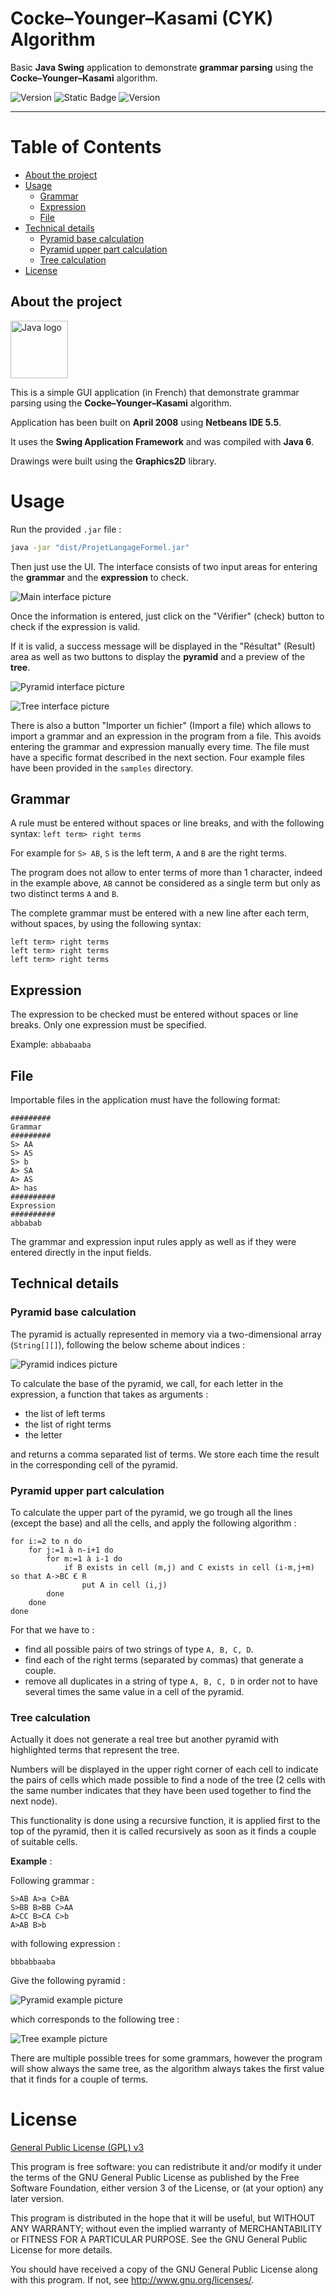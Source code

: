 # Cocke–Younger–Kasami (CYK) Algorithm

Basic **Java Swing** application to demonstrate **grammar parsing** using the **Cocke–Younger–Kasami** algorithm.

![Version](https://img.shields.io/badge/Version-1.0.0-2AAB92.svg)
![Static Badge](https://img.shields.io/badge/Last%20update-12%20Apr%202008-blue)
![Version](https://img.shields.io/badge/Java-6-red.svg)

---

# Table of Contents

* [About the project](#about-the-project)
* [Usage](#usage)
    * [Grammar](#grammar)
    * [Expression](#expression)
    * [File](#file)
* [Technical details](#technical-details)
    * [Pyramid base calculation](#pyramid-base-calculation)
    * [Pyramid upper part calculation](#pyramid-upper-part-calculation)
    * [Tree calculation](#tree-calculation)
* [License](#license)

## About the project

<img alt="Java logo" src="doc/logo-java.svg" height="92"/>

This is a simple GUI application (in French) that demonstrate grammar parsing using the **Cocke–Younger–Kasami** algorithm.

Application has been built on **April 2008** using **Netbeans IDE 5.5**.

It uses the **Swing Application Framework** and was compiled with **Java 6**.

Drawings were built using the **Graphics2D** library.

# Usage

Run the provided `.jar` file :

```bash
java -jar "dist/ProjetLangageFormel.jar"
```

Then just use the UI.
The interface consists of two input areas for entering the **grammar** and the **expression** to check.

![Main interface picture](doc/main_interface.png?raw=true "Main interface")

Once the information is entered, just click on the "Vérifier" (check) button to check if the expression is valid.

If it is valid, a success message will be displayed in the "Résultat" (Result) area as well as two buttons to display the **pyramid** and a preview of the **tree**.

![Pyramid interface picture](doc/pyramid_interface.png?raw=true "Pyramid interface")

![Tree interface picture](doc/tree_interface.png?raw=true "Tree interface")

There is also a button "Importer un fichier" (Import a file) which allows to import a grammar and an expression in the program from a file.
This avoids entering the grammar and expression manually every time. The file must have a specific format described in the next section.
Four example files have been provided in the `samples` directory.

## Grammar

A rule must be entered without spaces or line breaks, and with the following syntax: `left term> right terms`

For example for `S> AB`, `S` is the left term, `A` and `B` are the right terms.

The program does not allow to enter terms of more than 1 character, indeed in the example above, `AB` cannot be considered as a single term but only as two distinct terms `A`
and `B`.

The complete grammar must be entered with a new line after each term, without spaces, by using the following syntax:

```
left term> right terms
left term> right terms
left term> right terms
```

## Expression

The expression to be checked must be entered without spaces or line breaks. Only one expression must be specified.

Example: `abbabaaba`

## File

Importable files in the application must have the following format:

```
#########
Grammar
#########
S> AA
S> AS
S> b
A> SA
A> AS
A> has
##########
Expression
##########
abbabab
```

The grammar and expression input rules apply as well as if they were entered directly in the input fields.

## Technical details

### Pyramid base calculation

The pyramid is actually represented in memory via a two-dimensional array (`String[][]`), following the below scheme about indices :

![Pyramid indices picture](doc/pyramid_indices.png?raw=true "Pyramid indices")

To calculate the base of the pyramid, we call, for each letter in the expression, a function that takes as arguments :

- the list of left terms
- the list of right terms
- the letter

and returns a comma separated list of terms. We store each time the result in the corresponding cell of the pyramid.

### Pyramid upper part calculation

To calculate the upper part of the pyramid, we go trough all the lines (except the base) and all the cells, and apply the following algorithm :

```
for i:=2 to n do
    for j:=1 à n-i+1 do
        for m:=1 à i-1 do
            if B exists in cell (m,j) and C exists in cell (i-m,j+m) so that A->BC € R
                put A in cell (i,j)
        done
    done
done
```

For that we have to :

- find all possible pairs of two strings of type `A, B, C, D`.
- find each of the right terms (separated by commas) that generate a couple.
- remove all duplicates in a string of type `A, B, C, D` in order not to have several times the same value in a cell of the pyramid.

### Tree calculation

Actually it does not generate a real tree but another pyramid with highlighted terms that represent the tree.

Numbers will be displayed in the upper right corner of each cell to indicate the pairs of cells which made possible to find a node of the tree (2 cells with the same number
indicates that they have been used together to find the next node).

This functionality is done using a recursive function, it is applied first to the top of the pyramid, then it is called recursively as soon as it finds a couple of suitable cells.

**Example** :

Following grammar :

```
S>AB A>a C>BA
S>BB B>BB C>AA
A>CC B>CA C>b
A>AB B>b
```

with following expression :

```
bbbabbaaba
```

Give the following pyramid :

![Pyramid example picture](doc/pyramid_example.png?raw=true "Pyramid example")

which corresponds to the following tree :

![Tree example picture](doc/tree_example.png?raw=true "Tree example")

There are multiple possible trees for some grammars, however the program will show always the same tree, as the algorithm always takes the first value that it finds for a couple of
terms.

# License

[General Public License (GPL) v3](https://www.gnu.org/licenses/gpl-3.0.en.html)

This program is free software: you can redistribute it and/or modify it under the terms of the GNU
General Public License as published by the Free Software Foundation, either version 3 of the
License, or (at your option) any later version.

This program is distributed in the hope that it will be useful, but WITHOUT ANY WARRANTY; without
even the implied warranty of MERCHANTABILITY or FITNESS FOR A PARTICULAR PURPOSE. See the GNU
General Public License for more details.

You should have received a copy of the GNU General Public License along with this program. If not,
see <http://www.gnu.org/licenses/>.